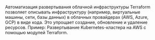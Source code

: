 Автоматизация развертывания облачной инфраструктуры
Terraform позволяет описывать инфраструктуру (например, виртуальные машины, сети, базы данных) в облачных провайдерах (AWS, Azure, GCP) в виде кода. Это упрощает создание, обновление и удаление ресурсов.
Пример: Развертывание Kubernetes-кластера на AWS с помощью модулей Terraform.
